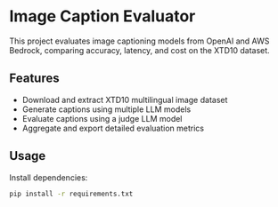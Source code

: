 # Image Caption Evaluator

This project evaluates image captioning models from OpenAI and AWS Bedrock, comparing accuracy, latency, and cost on the XTD10 dataset.

## Features
- Download and extract XTD10 multilingual image dataset
- Generate captions using multiple LLM models
- Evaluate captions using a judge LLM model
- Aggregate and export detailed evaluation metrics

## Usage

Install dependencies:

```bash
pip install -r requirements.txt

